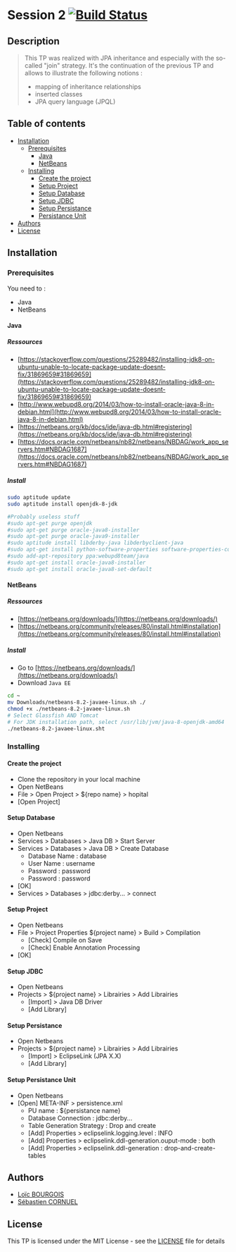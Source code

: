 # Session 2 [![Build Status](https://travis-ci.org/eleves-ig2i/ig2i-le4-poo-2018-tp2.svg?branch=master)](https://travis-ci.org/eleves-ig2i/ig2i-le4-poo-2018-tp2)

## Description

> This TP was realized with JPA inheritance and especially with the so-called "join" strategy. It's the continuation of the previous TP and allows to illustrate the following notions : 
> * mapping of inheritance relationships
> * inserted classes
> * JPA query language (JPQL)

## Table of contents
- [Installation](#installation)
	- [Prerequisites](#prerequisites)
		- [Java](#java)
		- [NetBeans](#netbeans)
	- [Installing](#installing)
		- [Create the project](#create-the-project)
		- [Setup Project](#setup-project)
		- [Setup Database](#setup-database)
		- [Setup JDBC](#setup-jdbc)
		- [Setup Persistance](#setup-persistance)
		- [Persistance Unit](#persistance-unit)
- [Authors](#authors)
- [License](#license)

## Installation
### Prerequisites
You need to :
* Java
* NetBeans

#### Java
##### Ressources
* [https://stackoverflow.com/questions/25289482/installing-jdk8-on-ubuntu-unable-to-locate-package-update-doesnt-fix/31869659#31869659](https://stackoverflow.com/questions/25289482/installing-jdk8-on-ubuntu-unable-to-locate-package-update-doesnt-fix/31869659#31869659) 
* [http://www.webupd8.org/2014/03/how-to-install-oracle-java-8-in-debian.html](http://www.webupd8.org/2014/03/how-to-install-oracle-java-8-in-debian.html)
* [https://netbeans.org/kb/docs/ide/java-db.html#registering](https://netbeans.org/kb/docs/ide/java-db.html#registering)
* [https://docs.oracle.com/netbeans/nb82/netbeans/NBDAG/work_app_servers.htm#NBDAG1687](https://docs.oracle.com/netbeans/nb82/netbeans/NBDAG/work_app_servers.htm#NBDAG1687)

##### Install
```bash
sudo aptitude update
sudo aptitude install openjdk-8-jdk
```
```bash
#Probably useless stuff
#sudo apt-get purge openjdk
#sudo apt-get purge oracle-java8-installer
#sudo apt-get purge oracle-java9-installer
#sudo aptitude install libderby-java libderbyclient-java
#sudo apt-get install python-software-properties software-properties-common
#sudo add-apt-repository ppa:webupd8team/java
#sudo apt-get install oracle-java8-installer
#sudo apt-get install oracle-java8-set-default
```

#### NetBeans
##### Ressources
* [https://netbeans.org/downloads/](https://netbeans.org/downloads/) 
* [https://netbeans.org/community/releases/80/install.html#installation](https://netbeans.org/community/releases/80/install.html#installation)

##### Install
* Go to [https://netbeans.org/downloads/](https://netbeans.org/downloads/)
* Download `Java EE`

```bash
cd ~
mv Downloads/netbeans-8.2-javaee-linux.sh ./
chmod +x ./netbeans-8.2-javaee-linux.sh
# Select Glassfish AND Tomcat
# For JDK installation path, select /usr/lib/jvm/java-8-openjdk-amd64
./netbeans-8.2-javaee-linux.sht
```

### Installing
#### Create the project
* Clone the repository in your local machine
* Open NetBeans
* File > Open Project > ${repo name} > hopital
* [Open Project]

#### Setup Database
* Open Netbeans
* Services > Databases > Java DB > Start Server
* Services > Databases > Java DB > Create Database
	* Database Name : database
	* User Name : username
	* Password : password
	* Password : password
* [OK]
* Services > Databases > jdbc:derby... > connect

#### Setup Project
* Open Netbeans
* File > Project Properties ${project name} > Build > Compilation
	* [Check] Compile on Save
	* [Check] Enable Annotation Processing
* [OK]

#### Setup JDBC
* Open Netbeans
* Projects > ${project name} > Librairies > Add Librairies
	* [Import] > Java DB Driver
	* [Add Library]

#### Setup Persistance
* Open Netbeans
* Projects > ${project name} > Librairies > Add Librairies
	* [Import] > EclipseLink (JPA X.X)
	* [Add Library]

#### Setup Persistance Unit
* Open Netbeans
* [Open] META-INF > persistence.xml
	* PU name : ${persistance name}
	* Database Connection : jdbc:derby...
	* Table Generation Strategy : Drop and create
	* [Add] Properties > eclipselink.logging.level : INFO
	* [Add] Properties > eclipselink.ddl-generation.ouput-mode : both
	* [Add] Properties > eclipselink.ddl-generation : drop-and-create-tables

## Authors
* [Loïc BOURGOIS](https://github.com/loicbourgois) 
* [Sébastien CORNUEL](https://github.com/Hercules0402)

## License
This TP is licensed under the MIT License - see the [LICENSE](https://github.com/eleves-ig2i/ig2i-le4-poo-2018-tp2/blob/master/LICENSE) file for details
